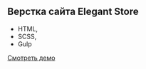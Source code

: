 ## Верстка сайта Elegant Store

- HTML,
-  SCSS,
-   Gulp 

[Смотреть демо](https://alexandrk1m.github.io/elegant-store/)
